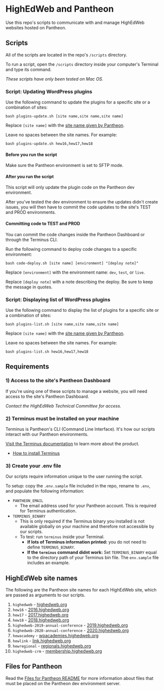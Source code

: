 # HighEdWeb and Pantheon

Use this repo's scripts to communicate with and manage HighEdWeb websites hosted on Pantheon.

## Scripts

All of the scripts are located in the repo's `/scripts` directory.

To run a script, open the `/scripts` directory inside your computer's Terminal and type its command.

*These scripts have only been tested on Mac OS.*

### Script: Updating WordPress plugins

Use the following command to update the plugins for a specific site or a combination of sites:

```
bash plugins-update.sh [site name,site name,site name]
```

Replace `[site name]` with the [site name given by Pantheon](#highedweb-site-names).

Leave no spaces between the site names. For example:

```
bash plugins-update.sh hew16,hew17,hew18
```

#### Before you run the script

Make sure the Pantheon environment is set to SFTP mode.

#### After you run the script

This script will only update the plugin code on the Pantheon dev environment.

After you've tested the dev environment to ensure the updates didn't create issues, you will then have to commit the code updates to the site's TEST and PROD environments.

#### Committing code to TEST and PROD

You can commit the code changes inside the Pantheon Dashboard or through the Terminus CLI.

Run the following command to deploy code changes to a specific environment:

```
bash code-deploy.sh [site name] [environment] "[deploy note]"
```

Replace `[environment]` with the environment name: `dev`, `test`, or `live`.

Replace `[deploy note]` with a note describing the deploy. Be sure to keep the message in quotes.

### Script: Displaying list of WordPress plugins

Use the following command to display the list of plugins for a specific site or a combination of sites:

```
bash plugins-list.sh [site name,site name,site name]
```

Replace `[site name]` with the [site name given by Pantheon](#highedweb-site-names).

Leave no spaces between the site names. For example:

```
bash plugins-list.sh hew16,hew17,hew18
```

## Requirements

### 1) Access to the site's Pantheon Dashboard

If you're using one of these scripts to manage a website, you will need access to the site's Pantheon Dashboard.

*Contact the HighEdWeb Technical Committee for access.*

### 2) Terminus must be installed on your machine

Terminus is Pantheon's CLI (Command Line Interface). It's how our scripts interact with our Pantheon environments.

[Visit the Terminus documentation](https://pantheon.io/docs/terminus) to learn more about the product.

* [How to install Terminus](https://pantheon.io/docs/terminus/install)

### 3) Create your .env file

Our scripts require information unique to the user running the script.

To setup: copy the `.env.sample` file included in the repo, rename to `.env`, and populate the following information:

* `PANTHEON_EMAIL`
    * The email address used for your Pantheon account. This is required for Terminus authentication.
* `TERMINUS_BINARY`
    * This is only required if the Terminus binary you installed is not available globally on your machine and therefore not accessible by our scripts.
    * To test: run `terminus` inside your Terminal.
        * **If lots of Terminus information printed:** you do not need to define `TERMINUS_BINARY`.
        * **If the `terminus` command didnt work:** Set `TERMINUS_BINARY` equal to the directory path of your Terminus bin file. The `env.sample` file includes an example.

## HighEdWeb site names

The following are the Pantheon site names for each HighEdWeb site, which are passed as arguments to our scripts.

1. `highedweb` - [highedweb.org](https://www.highedweb.org/)
2. `hew16` - [2016.highedweb.org](https://2016.highedweb.org/)
3. `hew17` - [2017.highedweb.org](https://2017.highedweb.org/)
4. `hew18` - [2018.highedweb.org](https://2018.highedweb.org/)
5. `highedweb-2019-annual-conference` - [2019.highedweb.org](https://2019.highedweb.org/)
6. `highedweb-2020-annual-conference` - [2020.highedweb.org](https://2020.highedweb.org/)
7. `hewacademy` - [wpacademies.highedweb.org](https://wpacademies.highedweb.org/)
8. `hewlink` - [link.highedweb.org](https://link.highedweb.org/)
9. `hewregional` - [regionals.highedweb.org](https://regionals.highedweb.org/)
10. `highedweb-crm` - [membership.highedweb.org](https://membership.highedweb.org/)

## Files for Pantheon

Read the [Files for Pantheon README](/files_for_pantheon/README.md) for more information about files that must be placed on the Pantheon dev environment server.

